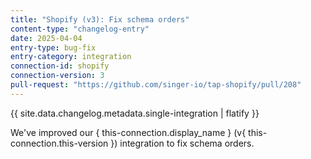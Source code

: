 ```yaml
---
title: "Shopify (v3): Fix schema orders"
content-type: "changelog-entry"
date: 2025-04-04
entry-type: bug-fix
entry-category: integration
connection-id: shopify
connection-version: 3
pull-request: "https://github.com/singer-io/tap-shopify/pull/208"
---
```

{{ site.data.changelog.metadata.single-integration | flatify }}

We've improved our { this-connection.display_name } (v{ this-connection.this-version }) integration to fix schema orders.